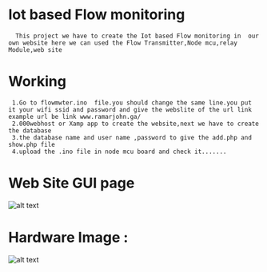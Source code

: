# Iot based Flow monitoring 
      This project we have to create the Iot based Flow monitoring in  our own website here we can used the Flow Transmitter,Node mcu,relay Module,web site 

# Working
     1.Go to flowmwter.ino  file.you should change the same line.you put it your wifi ssid and password and give the webslite of the url link example url be link www.ramarjohn.ga/
     2.000webhost or Xamp app to create the website,next we have to create the database 
     3.the database name and user name ,password to give the add.php and show.php file 
     4.upload the .ino file in node mcu board and check it.......
 # Web Site GUI page
 ![alt text](https://github.com/Ramarjohn/Iot-based-Flow-monitoring-through-WAN/blob/main/gui.PNG?raw=true)
 # Hardware Image :
 ![alt text](https://github.com/Ramarjohn/Iot-based-Flow-monitoring-through-WAN/blob/main/output.PNG?raw=true)
